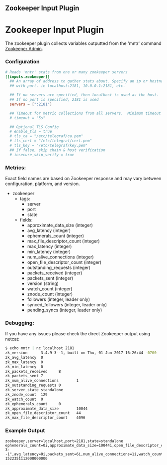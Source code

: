 ## Zookeeper Input Plugin
# Zookeeper Input Plugin

The zookeeper plugin collects variables outputted from the 'mntr' command
[Zookeeper Admin](https://zookeeper.apache.org/doc/current/zookeeperAdmin.html).

### Configuration

```toml
# Reads 'mntr' stats from one or many zookeeper servers
[[inputs.zookeeper]]
  ## An array of address to gather stats about. Specify an ip or hostname
  ## with port. ie localhost:2181, 10.0.0.1:2181, etc.

  ## If no servers are specified, then localhost is used as the host.
  ## If no port is specified, 2181 is used
  servers = [":2181"]

  ## Timeout for metric collections from all servers.  Minimum timeout is "1s".
  # timeout = "5s"

  ## Optional TLS Config
  # enable_tls = true
  # tls_ca = "/etc/telegraf/ca.pem"
  # tls_cert = "/etc/telegraf/cert.pem"
  # tls_key = "/etc/telegraf/key.pem"
  ## If false, skip chain & host verification
  # insecure_skip_verify = true
```

### Metrics:

Exact field names are based on Zookeeper response and may vary between
configuration, platform, and version.

- zookeeper
  - tags:
    - server
    - port
    - state
  - fields:
    - approximate_data_size (integer)
    - avg_latency (integer)
    - ephemerals_count (integer)
    - max_file_descriptor_count (integer)
    - max_latency (integer)
    - min_latency (integer)
    - num_alive_connections (integer)
    - open_file_descriptor_count (integer)
    - outstanding_requests (integer)
    - packets_received (integer)
    - packets_sent (integer)
    - version (string)
    - watch_count (integer)
    - znode_count (integer)
    - followers (integer, leader only)
    - synced_followers (integer, leader only)
    - pending_syncs (integer, leader only)

### Debugging:

If you have any issues please check the direct Zookeeper output using netcat:
```sh
$ echo mntr | nc localhost 2181
zk_version      3.4.9-3--1, built on Thu, 01 Jun 2017 16:26:44 -0700
zk_avg_latency  0
zk_max_latency  0
zk_min_latency  0
zk_packets_received     8
zk_packets_sent 7
zk_num_alive_connections        1
zk_outstanding_requests 0
zk_server_state standalone
zk_znode_count  129
zk_watch_count  0
zk_ephemerals_count     0
zk_approximate_data_size        10044
zk_open_file_descriptor_count   44
zk_max_file_descriptor_count    4096
```

### Example Output

```
zookeeper,server=localhost,port=2181,state=standalone ephemerals_count=0i,approximate_data_size=10044i,open_file_descriptor_count=44i,max_latency=0i,packets_received=7i,outstanding_requests=0i,znode_count=129i,max_file_descriptor_count=4096i,version="3.4.9-3--1",avg_latency=0i,packets_sent=6i,num_alive_connections=1i,watch_count=0i,min_latency=0i 1522351112000000000
```

